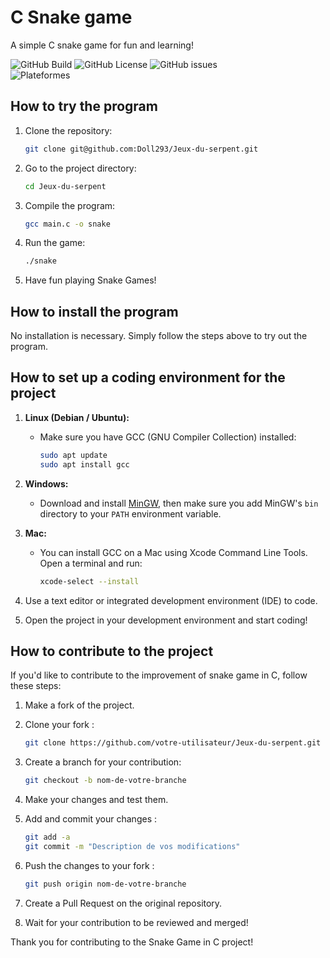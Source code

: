 # C Snake game

A simple C snake game for fun and learning!

![GitHub Build](https://github.com/Doll293/Jeux-du-serpent/actions/workflows/C_build.yml/badge.svg)
![GitHub License](https://img.shields.io/github/license/Doll293/Jeux-du-serpent?color=red)
![GitHub issues](https://img.shields.io/github/issues/Doll293/Jeux-du-serpent)
<br>
![Plateformes](https://img.shields.io/badge/Plateforms-Linux%20%7C%20Windows%20%7C%20Mac-blue.svg)

## How to try the program

1. Clone the repository:
    ```bash
    git clone git@github.com:Doll293/Jeux-du-serpent.git
    ```

2. Go to the project directory:
    ```bash
    cd Jeux-du-serpent
    ```

3. Compile the program:
    ```bash
    gcc main.c -o snake
    ```

4. Run the game:
    ```bash
    ./snake
    ```

5. Have fun playing Snake Games!

## How to install the program

No installation is necessary. Simply follow the steps above to try out the program.

## How to set up a coding environment for the project

1. **Linux (Debian / Ubuntu):**

   - Make sure you have GCC (GNU Compiler Collection) installed:
     ```bash
     sudo apt update
     sudo apt install gcc
     ```

2. **Windows:**

   - Download and install [MinGW](http://www.mingw.org/), then make sure you add MinGW's `bin` directory to your `PATH` environment variable.

3. **Mac:**

   - You can install GCC on a Mac using Xcode Command Line Tools. Open a terminal and run:
     ```bash
     xcode-select --install
     ```

4. Use a text editor or integrated development environment (IDE) to code.

5. Open the project in your development environment and start coding!


## How to contribute to the project

If you'd like to contribute to the improvement of snake game in C, follow these steps:

1. Make a fork of the project.

2. Clone your fork :
    ```bash
    git clone https://github.com/votre-utilisateur/Jeux-du-serpent.git
    ```

3. Create a branch for your contribution:
    ```bash
    git checkout -b nom-de-votre-branche
    ```

4. Make your changes and test them.

5. Add and commit your changes :
    ```bash
    git add -a
    git commit -m "Description de vos modifications"
    ```

6. Push the changes to your fork :
    ```bash
    git push origin nom-de-votre-branche
    ```

7. Create a Pull Request on the original repository.

8. Wait for your contribution to be reviewed and merged!

Thank you for contributing to the Snake Game in C project!
